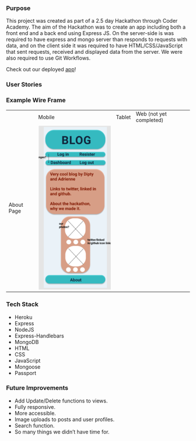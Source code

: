 ### Purpose
This project was created as part of a 2.5 day Hackathon through Coder Academy. The aim of the Hackathon was to create an app including both a front end and a back end using Express JS. On the server-side is was required to have express and mongo server than responds to requests with data, and on the client side it was required to have HTML/CSS/JavaScript that sent requests, received and displayed data from the server. We were also required to use Git Workflows. 

Check out our deployed <a href="https://blog-hackathon.herokuapp.com/">app</a>!

### User Stories

### Example Wire Frame
| | | | |
|---|---|---|---|
|| Mobile | Tablet | Web (not yet completed) |
|About Page| <img src="/resources/images/mobile_about_wireframe.png" />| | |

### Tech Stack
- Heroku
- Express
- NodeJS
- Express-Handlebars
- MongoDB
- HTML
- CSS
- JavaScript
- Mongoose
- Passport

### Future Improvements
- Add Update/Delete functions to views.
- Fully responsive.
- More accessible.
- Image uploads to posts and user profiles.
- Search function.
- So many things we didn’t have time for.

